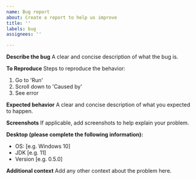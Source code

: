 ```yaml
---
name: Bug report
about: Create a report to help us improve
title: ''
labels: bug
assignees: ''

---
```


**Describe the bug**
A clear and concise description of what the bug is.

**To Reproduce**
Steps to reproduce the behavior:
1. Go to 'Run'
3. Scroll down to 'Caused by'
4. See error

**Expected behavior**
A clear and concise description of what you expected to happen.

**Screenshots**
If applicable, add screenshots to help explain your problem.

**Desktop (please complete the following information):**
 - OS: [e.g. Windows 10]
 - JDK [e.g. 11]
 - Version [e.g. 0.5.0]

**Additional context**
Add any other context about the problem here.
